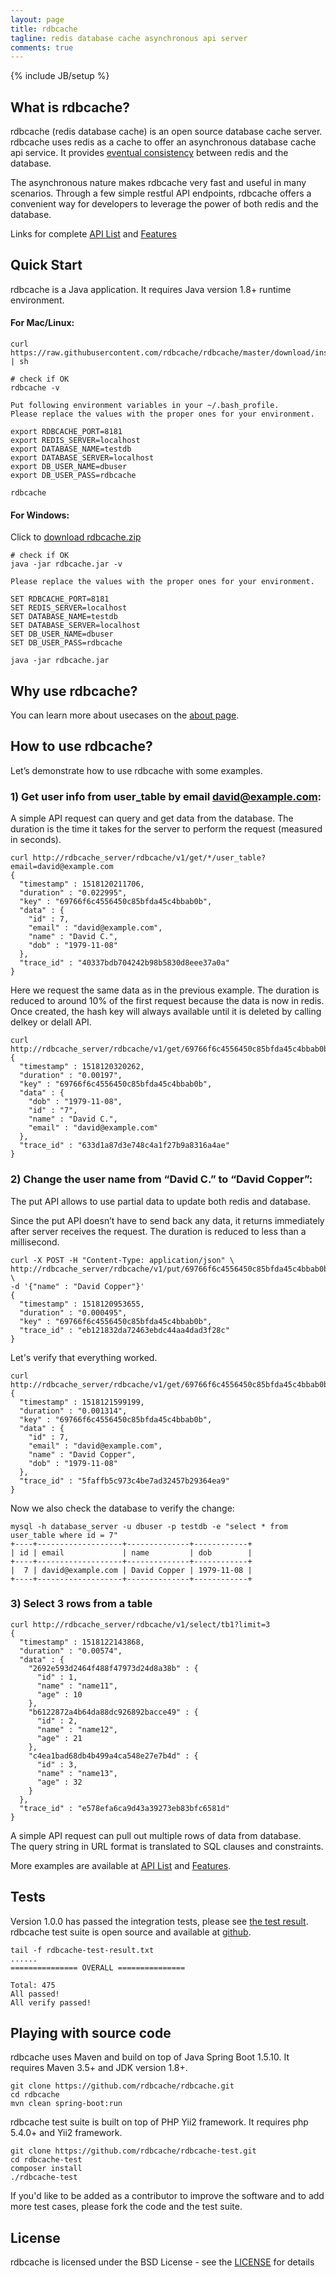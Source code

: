 ```yaml
---
layout: page
title: rdbcache
tagline: redis database cache asynchronous api server
comments: true
---
```

{% include JB/setup %}

## What is rdbcache?

rdbcache (redis database cache) is an open source database cache server. rdbcache uses redis as a cache to offer an asynchronous database cache api service. It provides [eventual consistency](https://en.wikipedia.org/wiki/Eventual_consistency) between redis and the database.

The asynchronous nature makes rdbcache very fast and useful in many scenarios. Through a few simple restful API endpoints, rdbcache offers a convenient way for developers to leverage the power of both redis and the database.

Links for complete [API List](/api-list) and [Features](/features)

## Quick Start

rdbcache is a Java application. It requires Java version 1.8+ runtime environment.

#### For Mac/Linux:

    curl https://raw.githubusercontent.com/rdbcache/rdbcache/master/download/install | sh

    # check if OK
    rdbcache -v

    Put following environment variables in your ~/.bash_profile.
    Please replace the values with the proper ones for your environment.

    export RDBCACHE_PORT=8181
    export REDIS_SERVER=localhost
    export DATABASE_NAME=testdb
    export DATABASE_SERVER=localhost
    export DB_USER_NAME=dbuser
    export DB_USER_PASS=rdbcache

    rdbcache

#### For Windows:

Click to [download rdbcache.zip](https://raw.githubusercontent.com/rdbcache/rdbcache/master/download/rdbcache.zip)

    # check if OK
    java -jar rdbcache.jar -v

    Please replace the values with the proper ones for your environment.

    SET RDBCACHE_PORT=8181
    SET REDIS_SERVER=localhost
    SET DATABASE_NAME=testdb
    SET DATABASE_SERVER=localhost
    SET DB_USER_NAME=dbuser
    SET DB_USER_PASS=rdbcache

    java -jar rdbcache.jar

## Why use rdbcache?

You can learn more about usecases on the [about page](/about). 

## How to use rdbcache?

Let’s demonstrate how to use rdbcache with some examples.

### 1) Get user info from user_table by email david@example.com:

A simple API request can query and get data from the database.
The duration is the time it takes for the server to perform the request (measured in seconds).

    curl http://rdbcache_server/rdbcache/v1/get/*/user_table?email=david@example.com
    {
      "timestamp" : 1518120211706,
      "duration" : "0.022995",
      "key" : "69766f6c4556450c85bfda45c4bbab0b",
      "data" : {
        "id" : 7,
        "email" : "david@example.com",
        "name" : "David C.",
        "dob" : "1979-11-08"
      },
      "trace_id" : "40337bdb704242b98b5830d8eee37a0a"
    }

Here we request the same data as in the previous example. The duration is reduced to around 10% of the first request because the data is now in redis. Once created, the hash key will always available until it is deleted by calling delkey or delall API.

    curl http://rdbcache_server/rdbcache/v1/get/69766f6c4556450c85bfda45c4bbab0b
    {
      "timestamp" : 1518120320262,
      "duration" : "0.00197",
      "key" : "69766f6c4556450c85bfda45c4bbab0b",
      "data" : {
        "dob" : "1979-11-08",
        "id" : "7",
        "name" : "David C.",
        "email" : "david@example.com"
      },
      "trace_id" : "633d1a87d3e748c4a1f27b9a8316a4ae"
    }


### 2) Change the user name from “David C.” to “David Copper”:

The put API allows to use partial data to update both redis and database.

Since the put API doesn’t have to send back any data, it returns immediately after server receives the request. The duration is reduced to less than a millisecond.

    curl -X POST -H "Content-Type: application/json" \
    http://rdbcache_server/rdbcache/v1/put/69766f6c4556450c85bfda45c4bbab0b \
    -d '{"name" : "David Copper"}'
    {
      "timestamp" : 1518120953655,
      "duration" : "0.000495",
      "key" : "69766f6c4556450c85bfda45c4bbab0b",
      "trace_id" : "eb121832da72463ebdc44aa4dad3f28c"
    }

Let's verify that everything worked.

    curl http://rdbcache_server/rdbcache/v1/get/69766f6c4556450c85bfda45c4bbab0b
    {
      "timestamp" : 1518121599199,
      "duration" : "0.001314",
      "key" : "69766f6c4556450c85bfda45c4bbab0b",
      "data" : {
        "id" : 7,
        "email" : "david@example.com",
        "name" : "David Copper",
        "dob" : "1979-11-08"
      },
      "trace_id" : "5faffb5c973c4be7ad32457b29364ea9"
    }

Now we also check the database to verify the change:

    mysql -h database_server -u dbuser -p testdb -e "select * from user_table where id = 7"
    +----+-------------------+--------------+------------+
    | id | email             | name         | dob        |
    +----+-------------------+--------------+------------+
    |  7 | david@example.com | David Copper | 1979-11-08 |
    +----+-------------------+--------------+------------+

### 3) Select 3 rows from a table

    curl http://rdbcache_server/rdbcache/v1/select/tb1?limit=3
    {
      "timestamp" : 1518122143868,
      "duration" : "0.00574",
      "data" : {
        "2692e593d2464f488f47973d24d8a38b" : {
          "id" : 1,
          "name" : "name11",
          "age" : 10
        },
        "b6122872a4b64da88dc926892bacce49" : {
          "id" : 2,
          "name" : "name12",
          "age" : 21
        },
        "c4ea1bad68db4b499a4ca548e27e7b4d" : {
          "id" : 3,
          "name" : "name13",
          "age" : 32
        }
      },
      "trace_id" : "e578efa6ca9d43a39273eb83bfc6581d"
    }

A simple API request can pull out multiple rows of data from database.  
The query string in URL format is translated to SQL clauses and constraints. 

More examples are available at [API List](/api-list) and [Features](/features).

## Tests

Version 1.0.0 has passed the integration tests, please see [the test result](https://github.com/rdbcache/rdbcache-test/blob/master/rdbcache-test-result.txt). rdbcache test suite is open source and available at [github](https://github.com/rdbcache/rdbcache-test).

    tail -f rdbcache-test-result.txt 
    ......
    =============== OVERALL ===============

    Total: 475
    All passed!
    All verify passed!

## Playing with source code

rdbcache uses Maven and build on top of Java Spring Boot 1.5.10. It requires Maven 3.5+ and JDK version 1.8+.

    git clone https://github.com/rdbcache/rdbcache.git
    cd rdbcache
    mvn clean spring-boot:run

rdbcache test suite is built on top of PHP Yii2 framework. It requires php 5.4.0+ and Yii2 framework.

    git clone https://github.com/rdbcache/rdbcache-test.git
    cd rdbcache-test
    composer install
    ./rdbcache-test

If you'd like to be added as a contributor to improve the software and to add more test cases, please fork the code and the test suite.

## License

rdbcache is licensed under the BSD License - see the [LICENSE](/license) for details



